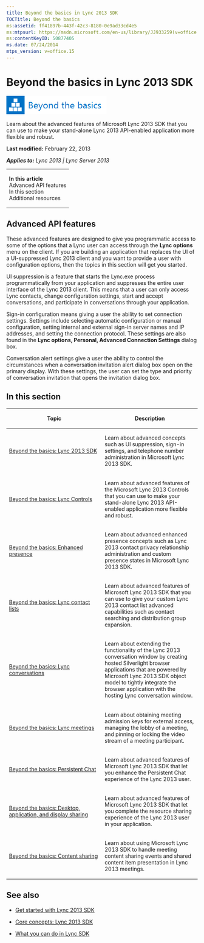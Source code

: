 ```yaml
---
title: Beyond the basics in Lync 2013 SDK
TOCTitle: Beyond the basics
ms:assetid: ff41897b-443f-42c3-8180-0e9ad33cd4e5
ms:mtpsurl: https://msdn.microsoft.com/en-us/library/JJ933259(v=office.15)
ms:contentKeyID: 50877405
ms.date: 07/24/2014
mtps_version: v=office.15
---
```


# Beyond the basics in Lync 2013 SDK

![Beyond the basics topic](images/JJ937254.mod_icon_beyondbasics_long(Office.15).png "Beyond the basics topic")

Learn about the advanced features of Microsoft Lync 2013 SDK that you can use to make your stand-alone Lync 2013 API-enabled application more flexible and robust.

**Last modified:** February 22, 2013

***Applies to:** Lync 2013 | Lync Server 2013*

<table>
<colgroup>
<col style="width: 100%" />
</colgroup>
<tbody>
<tr class="odd">
<td><p><strong>In this article</strong><br />
Advanced API features<br />
In this section<br />
Additional resources</p></td>
</tr>
</tbody>
</table>

## Advanced API features

These advanced features are designed to give you programmatic access to some of the options that a Lync user can access through the **Lync options** menu on the client. If you are building an application that replaces the UI of a UI-suppressed Lync 2013 client and you want to provide a user with configuration options, then the topics in this section will get you started.

UI suppression is a feature that starts the Lync.exe process programmatically from your application and suppresses the entire user interface of the Lync 2013 client. This means that a user can only access Lync contacts, change configuration settings, start and accept conversations, and participate in conversations through your application.

Sign-in configuration means giving a user the ability to set connection settings. Settings include selecting automatic configuration or manual configuration, setting internal and external sign-in server names and IP addresses, and setting the connection protocol. These settings are also found in the **Lync options, Personal, Advanced Connection Settings** dialog box.

Conversation alert settings give a user the ability to control the circumstances when a conversation invitation alert dialog box open on the primary display. With these settings, the user can set the type and priority of conversation invitation that opens the invitation dialog box.

## In this section

<table>
<colgroup>
<col style="width: 50%" />
<col style="width: 50%" />
</colgroup>
<thead>
<tr class="header">
<th><p>Topic</p></th>
<th><p>Description</p></th>
</tr>
</thead>
<tbody>
<tr class="odd">
<td><p><a href="beyond-the-basics-lync-2013-sdk.md">Beyond the basics: Lync 2013 SDK</a></p></td>
<td><p>Learn about advanced concepts such as UI suppression, sign-in settings, and telephone number administration in Microsoft Lync 2013 SDK.</p></td>
</tr>
<tr class="even">
<td><p><a href="beyond-the-basics-lync-controls.md">Beyond the basics: Lync Controls</a></p></td>
<td><p>Learn about advanced features of the Microsoft Lync 2013 Controls that you can use to make your stand-alone Lync 2013 API-enabled application more flexible and robust.</p></td>
</tr>
<tr class="odd">
<td><p><a href="beyond-the-basics-enhanced-presence.md">Beyond the basics: Enhanced presence</a></p></td>
<td><p>Learn about advanced enhanced presence concepts such as Lync 2013 contact privacy relationship administration and custom presence states in Microsoft Lync 2013 SDK.</p></td>
</tr>
<tr class="even">
<td><p><a href="beyond-the-basics-lync-contact-lists.md">Beyond the basics: Lync contact lists</a></p></td>
<td><p>Learn about advanced features of Microsoft Lync 2013 SDK that you can use to give your custom Lync 2013 contact list advanced capabilities such as contact searching and distribution group expansion.</p></td>
</tr>
<tr class="odd">
<td><p><a href="beyond-the-basics-lync-conversations.md">Beyond the basics: Lync conversations</a></p></td>
<td><p>Learn about extending the functionality of the Lync 2013 conversation window by creating hosted Silverlight browser applications that are powered by Microsoft Lync 2013 SDK object model to tightly integrate the browser application with the hosting Lync conversation window.</p></td>
</tr>
<tr class="even">
<td><p><a href="beyond-the-basics-lync-meetings.md">Beyond the basics: Lync meetings</a></p></td>
<td><p>Learn about obtaining meeting admission keys for external access, managing the lobby of a meeting, and pinning or locking the video stream of a meeting participant.</p></td>
</tr>
<tr class="odd">
<td><p><a href="beyond-the-basics-persistent-chat.md">Beyond the basics: Persistent Chat</a></p></td>
<td><p>Learn about advanced features of Microsoft Lync 2013 SDK that let you enhance the Persistent Chat experience of the Lync 2013 user.</p></td>
</tr>
<tr class="even">
<td><p><a href="beyond-the-basics-desktop-application-and-display-sharing.md">Beyond the basics: Desktop, application, and display sharing</a></p></td>
<td><p>Learn about advanced features of Microsoft Lync 2013 SDK that let you complete the resource sharing experience of the Lync 2013 user in your application.</p></td>
</tr>
<tr class="odd">
<td><p><a href="beyond-the-basics-content-sharing.md">Beyond the basics: Content sharing</a></p></td>
<td><p>Learn about using Microsoft Lync 2013 SDK to handle meeting content sharing events and shared content item presentation in Lync 2013 meetings.</p></td>
</tr>
</tbody>
</table>

## See also

  - [Get started with Lync 2013 SDK](get-started-with-lync-2013-sdk.md)

  - [Core concepts: Lync 2013 SDK](core-concepts-lync-2013-sdk.md)

  - [What you can do in Lync SDK](what-you-can-do-in-lync-sdk.md)

